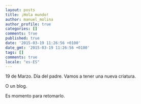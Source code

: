 ```yaml
---
layout: posts
title: ¡Hola mundo!
author: manuel_molina
author_profile: true
categories: []
comments: true
published: true
date: '2015-03-19 11:26:56 +0100'
date_gmt: '2015-03-19 11:26:56 +0100'
tags: []
comments: true
locale: "es-ES"
---
```

19 de Marzo. Día del padre. Vamos a tener una nueva criatura.

O un blog.

Es momento para retomarlo.
